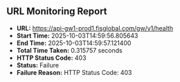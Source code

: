 ## URL Monitoring Report

- **URL:** https://api-gw1-prod1.fisglobal.com/gw/v1/health
- **Start Time:** 2025-10-03T14:59:56.805643
- **End Time:** 2025-10-03T14:59:57.121400
- **Total Time Taken:** 0.315757 seconds
- **HTTP Status Code:** 403
- **Status:** Failure
- **Failure Reason:** HTTP Status Code: 403
